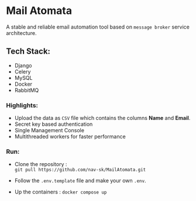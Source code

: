 # Mail Atomata

A stable and reliable email automation tool based on `message broker` service architecture.

## Tech Stack:

- Django
- Celery
- MySQL
- Docker
- RabbitMQ

### Highlights:

- Upload the data as `CSV` file which contains the columns **Name** and **Email**.
- Secret key based authentication
- Single Management Console
- Multithreaded workers for faster performance

### Run:

- Clone the repository :  
  `git pull https://github.com/nav-sk/MailAtomata.git`

- Follow the `.env.template` file and make your own `.env`.

- Up the containers : `docker compose up`
